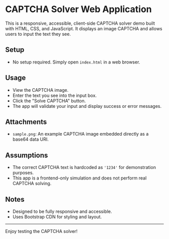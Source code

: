 # CAPTCHA Solver Web Application

This is a responsive, accessible, client-side CAPTCHA solver demo built with HTML, CSS, and JavaScript. It displays an image CAPTCHA and allows users to input the text they see.

## Setup

- No setup required. Simply open `index.html` in a web browser.

## Usage

- View the CAPTCHA image.
- Enter the text you see into the input box.
- Click the "Solve CAPTCHA" button.
- The app will validate your input and display success or error messages.

## Attachments

- `sample.png`: An example CAPTCHA image embedded directly as a base64 data URI.

## Assumptions

- The correct CAPTCHA text is hardcoded as `'1234'` for demonstration purposes.
- This app is a frontend-only simulation and does not perform real CAPTCHA solving.

## Notes

- Designed to be fully responsive and accessible.
- Uses Bootstrap CDN for styling and layout.

---

Enjoy testing the CAPTCHA solver!